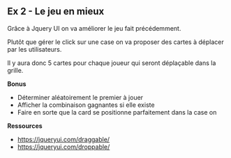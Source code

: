 ## Ex 2 - Le jeu en mieux 

Grâce à Jquery UI on va améliorer le jeu fait précédemment. 

Plutôt que gérer le click sur une case on va proposer des cartes à déplacer par les utilisateurs. 

Il y aura donc 5 cartes pour chaque joueur qui seront déplaçable dans la grille. 

**Bonus**

- Déterminer aléatoirement le premier à jouer
- Afficher la combinaison gagnantes si elle existe
- Faire en sorte que la card se positionne parfaitement dans la case on


**Ressources**
- https://jqueryui.com/draggable/
- https://jqueryui.com/droppable/